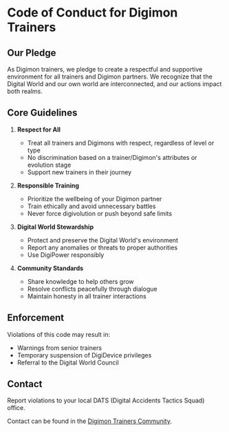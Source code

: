 # Code of Conduct for Digimon Trainers

## Our Pledge

As Digimon trainers, we pledge to create a respectful and supportive environment for all trainers and Digimon partners. We recognize that the Digital World and our own world are interconnected, and our actions impact both realms.

## Core Guidelines

1. **Respect for All**
   - Treat all trainers and Digimons with respect, regardless of level or type
   - No discrimination based on a trainer/Digimon's attributes or evolution stage
   - Support new trainers in their journey

2. **Responsible Training**
   - Prioritize the wellbeing of your Digimon partner
   - Train ethically and avoid unnecessary battles
   - Never force digivolution or push beyond safe limits

3. **Digital World Stewardship** 
   - Protect and preserve the Digital World's environment
   - Report any anomalies or threats to proper authorities
   - Use DigiPower responsibly

4. **Community Standards**
   - Share knowledge to help others grow
   - Resolve conflicts peacefully through dialogue
   - Maintain honesty in all trainer interactions

## Enforcement

Violations of this code may result in:
- Warnings from senior trainers
- Temporary suspension of DigiDevice privileges
- Referral to the Digital World Council

## Contact

Report violations to your local DATS (Digital Accidents Tactics Squad) office.

Contact can be found in the [Digimon Trainers Community](https://docs.digimon.tech/digimon/community/welcome-aboard-digimon-trainers).

